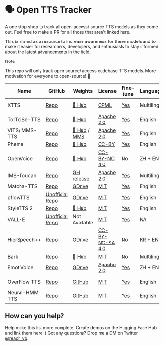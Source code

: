 # 🗣️ Open TTS Tracker

A one stop shop to track all open-access/ source TTS models as they come out. Feel free to make a PR for all those that aren't linked here.

This is aimed as a resource to increase awareness for these models and to make it easier for researchers, developers, and enthusiasts to stay informed about the latest advancements in the field.

> [!NOTE]  
> This repo will only track open source/ access codebase TTS models. More motivation for everyone to open-source! 🤗

| Name          | GitHub                                                                                                                         | Weights                                                                                                  | License                                                                             | Fine-tune                                                                                      | Languages    | Paper                                                         | Demo                                                                |
|---------------|--------------------------------------------------------------------------------------------------------------------------------|----------------------------------------------------------------------------------------------------------|-------------------------------------------------------------------------------------|------------------------------------------------------------------------------------------------|--------------|---------------------------------------------------------------|---------------------------------------------------------------------|
| XTTS          | [Repo](https://github.com/coqui-ai/TTS)                                                                                        | [🤗 Hub](https://huggingface.co/coqui/XTTS-v2)                                                            | [CPML](https://coqui.ai/cpml)                                                       | [Yes](https://huggingface.slack.com/archives/C05QZTQJUDD/p1705418518292139)                    | Multilingual | [Technical notes](https://erogol.substack.com/p/xttsv2-notes) | [🤗 Space](https://huggingface.co/spaces/coqui/xtts)                 |
| TorToiSe-TTS  | [Repo](https://github.com/neonbjb/tortoise-tts)                                                                                | [🤗 Hub](https://huggingface.co/jbetker/tortoise-tts-v2)                                                  | [Apache 2.0](https://github.com/neonbjb/tortoise-tts/blob/main/LICENSE)             | [Yes](https://git.ecker.tech/mrq/tortoise-tts)                                                 | English      | [Technical report](https://arxiv.org/abs/2305.07243)          | [🤗 Space](https://huggingface.co/spaces/Manmay/tortoise-tts)        |
| VITS/ MMS-TTS | [Repo](https://github.com/huggingface/transformers/tree/7142bdfa90a3526cfbed7483ede3afbef7b63939/src/transformers/models/vits) | [🤗 Hub](https://huggingface.co/kakao-enterprise) / [MMS](https://huggingface.co/models?search=mms-tts) | [Apache 2.0](https://github.com/huggingface/transformers/blob/main/LICENSE)         | [Yes](https://github.com/ylacombe/finetune-hf-vits)                                            | English      | [Paper](https://arxiv.org/abs/2106.06103)                     | [🤗 Space](https://huggingface.co/spaces/kakao-enterprise/vits)      |
| Pheme         | [Repo](https://github.com/PolyAI-LDN/pheme)                                                                                    | [🤗 Hub](https://huggingface.co/PolyAI/pheme)                                                             | [CC-BY](https://github.com/PolyAI-LDN/pheme/blob/main/LICENSE)                      | [Yes](https://github.com/PolyAI-LDN/pheme#training)                                            | English      | [Paper](https://arxiv.org/abs/2401.02839)                     | [🤗 Space](https://huggingface.co/spaces/PolyAI/pheme)               |
| OpenVoice     | [Repo](https://github.com/myshell-ai/OpenVoice)                                                                                | [🤗 Hub](https://huggingface.co/myshell-ai/OpenVoice)                                                     | [CC-BY-NC 4.0](https://github.com/myshell-ai/OpenVoice/blob/main/LICENSE)           | No                                                                                             | ZH + EN      | [Paper](https://arxiv.org/abs/2312.01479)                     | [🤗 Space](https://huggingface.co/spaces/myshell-ai/OpenVoice)       |
| IMS-Toucan    | [Repo](https://github.com/DigitalPhonetics/IMS-Toucan)                                                                         | [GH release](https://github.com/DigitalPhonetics/IMS-Toucan/tags)                                        | [Apache 2.0](https://github.com/DigitalPhonetics/IMS-Toucan/blob/ToucanTTS/LICENSE) | [Yes](https://github.com/DigitalPhonetics/IMS-Toucan#build-a-toucantts-pipeline)               | Multilingual | [Paper](https://arxiv.org/abs/2206.12229)                     | [🤗 Space](https://huggingface.co/spaces/Flux9665/IMS-Toucan)        |
| Matcha-TTS    | [Repo](https://github.com/shivammehta25/Matcha-TTS)                                                                            | [GDrive](https://drive.google.com/drive/folders/17C_gYgEHOxI5ZypcfE_k1piKCtyR0isJ)                       | [MIT](https://github.com/shivammehta25/Matcha-TTS/blob/main/LICENSE)                | [Yes](https://github.com/shivammehta25/Matcha-TTS/tree/main#train-with-your-own-dataset)       | English      | [Paper](https://arxiv.org/abs/2309.03199)                     | [🤗 Space](https://huggingface.co/spaces/shivammehta25/Matcha-TTS)   |
| pflowTTS      | [Unofficial Repo](https://github.com/p0p4k/pflowtts_pytorch)                                                                   | [GDrive](https://drive.google.com/drive/folders/1x-A2Ezmmiz01YqittO_GLYhngJXazaF0)                       | [MIT](https://github.com/p0p4k/pflowtts_pytorch/blob/master/LICENSE)                | [Yes](https://github.com/p0p4k/pflowtts_pytorch#instructions-to-run)                           | English      | [Paper](https://openreview.net/pdf?id=zNA7u7wtIN)             | Not Available                                                       |
| StyleTTS 2    | [Repo](https://github.com/yl4579/StyleTTS2)                                                                                    | [🤗 Hub](https://huggingface.co/yl4579/StyleTTS2-LibriTTS/tree/main)                                      | [MIT](https://github.com/yl4579/StyleTTS2/blob/main/LICENSE)                        | [Yes](https://github.com/yl4579/StyleTTS2#finetuning)                                          | English      | [Paper](https://arxiv.org/abs/2306.07691)                     | [🤗 Space](https://huggingface.co/spaces/styletts2/styletts2)        |
| VALL-E        | [Unofficial Repo](https://github.com/enhuiz/vall-e)                                                                            | Not Available                                                                                            | [MIT](https://github.com/enhuiz/vall-e/blob/main/LICENSE)                           | [Yes](https://github.com/enhuiz/vall-e#get-started)                                            | NA           | [Paper](https://arxiv.org/abs/2301.02111)                     | Not Available                                                       |
| HierSpeech++  | [Repo](https://github.com/sh-lee-prml/HierSpeechpp)                                                                            | [GDrive](https://drive.google.com/drive/folders/1-L_90BlCkbPyKWWHTUjt5Fsu3kz0du0w)                       | [CC-BY-NC-SA 4.0](https://github.com/sh-lee-prml/HierSpeechpp/blob/main/LICENSE)    | No                                                                                             | KR + EN      | [Paper](https://arxiv.org/abs/2311.12454)                     | [🤗 Space](https://huggingface.co/spaces/LeeSangHoon/HierSpeech_TTS) |
| Bark          | [Repo](https://github.com/huggingface/transformers/tree/main/src/transformers/models/bark)                                     | [🤗 Hub](https://huggingface.co/suno/bark)                                                                | [MIT](https://github.com/suno-ai/bark/blob/main/LICENSE)                            | No                                                                                             | Multilingual | [Paper](https://arxiv.org/abs/2209.03143)                     | [🤗 Space](https://huggingface.co/spaces/suno/bark)                  |
| EmotiVoice    | [Repo](https://github.com/netease-youdao/EmotiVoice)                                                                           | [GDrive](https://drive.google.com/drive/folders/1y6Xwj_GG9ulsAonca_unSGbJ4lxbNymM)                       | [Apache 2.0](https://github.com/netease-youdao/EmotiVoice/blob/main/LICENSE)        | [Yes](https://github.com/netease-youdao/EmotiVoice/wiki/Voice-Cloning-with-your-personal-data) | ZH + EN      | Not Available                                                 | Not Available                                                       |
| OverFlow TTS    | [Repo](https://github.com/shivammehta25/OverFlow)                                                                            | [GitHub](https://github.com/shivammehta25/OverFlow/releases)                       | [MIT](https://github.com/shivammehta25/OverFlow/blob/main/LICENSE)                | [Yes](https://github.com/shivammehta25/OverFlow/tree/main?tab=readme-ov-file#setup-and-training-using-lj-speech)       | English      | [Paper](https://arxiv.org/abs/2211.06892)                     | [GH Pages](https://shivammehta25.github.io/OverFlow/)   |
| Neural-HMM TTS    | [Repo](https://github.com/shivammehta25/Neural-HMM)                                                                            | [GitHub](https://github.com/shivammehta25/Neural-HMM/releases)                       | [MIT](https://github.com/shivammehta25/Neural-HMM/blob/main/LICENSE)                | [Yes](https://github.com/shivammehta25/Neural-HMM?tab=readme-ov-file#setup-and-training-using-lj-speech)       | English      | [Paper](https://arxiv.org/abs/2108.13320)                     | [GH Pages](https://shivammehta25.github.io/Neural-HMM/)   |

## How can you help?

Help make this list more complete. Create demos on the Hugging Face Hub and link them here :)
Got any questions? Drop me a DM on Twitter [@reach_vb](https://twitter.com/reach_vb).   